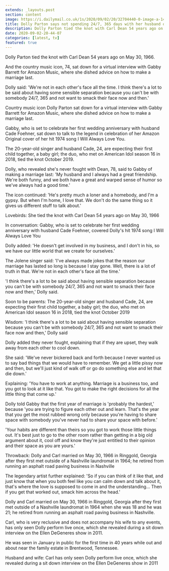 ```yaml
---
extends: _layouts.post
section: content
image: https://i.dailymail.co.uk/1s/2020/09/02/20/32704440-0-image-a-146_1599073733902.jpg 
title: Dolly Parton says not spending 24/7, 365 days with her husband of 54 years Carl Dean 
description: Dolly Parton tied the knot with Carl Dean 54 years ago on May 30, 1966. 
date: 2020-09-02-20-44-07 
categories: [latest, tv] 
featured: true 
--- 
```

Dolly Parton tied the knot with Carl Dean 54 years ago on May 30, 1966.

And the country music icon, 74, sat down for a virtual interview with Gabby Barrett for Amazon Music, where she dished advice on how to make a marriage last.

Dolly said: 'We're not in each other's face all the time. I think there's a lot to be said about having some sensible separation because you can't be with somebody 24/7, 365 and not want to smack their face now and then.' 

Country music icon Dolly Parton sat down for a virtual interview with Gabby Barrett for Amazon Music, where she dished advice on how to make a marriage last.

Gabby, who is set to celebrate her first wedding anniversary with husband Cade Foehner, sat down to talk to the legend in celebration of her Amazon Original cover of her hit 1974 song I Will Always Love You.

The 20-year-old singer and husband Cade, 24, are expecting their first child together, a baby girl; the duo, who met on American Idol season 16 in 2018, tied the knot October 2019.

Dolly, who revealed she's never fought with Dean, 78, said to Gabby of making a marriage last: 'My husband and I always had a great friendship. We're both funny, and we both have a great and warped sense of humor so we've always had a good time.'

The icon continued: 'He's pretty much a loner and a homebody, and I'm a gypsy. But when I'm home, I love that. We don't do the same thing so it gives us different stuff to talk about.'

Lovebirds: She tied the knot with Carl Dean 54 years ago on May 30, 1966

In conversation: Gabby, who is set to celebrate her first wedding anniversary with husband Cade Foehner, covered Dolly's hit 1974 song I Will Always Love You

Dolly added: 'He doesn't get involved in my business, and I don't in his, so we have our little world that we create for ourselves.'

The Jolene singer said: 'I've always made jokes that the reason our marriage has lasted so long is because I stay gone. Well, there is a lot of truth in that. We're not in each other's face all the time.' 

'I think there's a lot to be said about having sensible separation because you can't be with somebody 24/7, 365 and not want to smack their face now and then,' Dolly said.

Soon to be parents: The 20-year-old singer and husband Cade, 24, are expecting their first child together, a baby girl; the duo, who met on American Idol season 16 in 2018, tied the knot October 2019

Wisdom: 'I think there's a lot to be said about having sensible separation because you can't be with somebody 24/7, 365 and not want to smack their face now and then,' Dolly said

Dolly added they never fought, explaining that if they are upset, they walk away from each other to cool down.

She said: 'We've never bickered back and forth because I never wanted us to say bad things that we would have to remember. We get a little pissy now and then, but we'll just kind of walk off or go do something else and let that die down.'

Explaining: 'You have to work at anything. Marriage is a business too, and you got to look at it like that. You got to make the right decisions for all the little thing that come up.'

Dolly told Gabby that the first year of marriage is 'probably the hardest,' because 'you are trying to figure each other out and learn. That's the year that you get the most rubbed wrong only because you're having to share space with somebody you've never had to share your space with before.'

'Your habits are different than theirs so you got to work those little things out. It's best just to go to the other room rather than getting in a big old argument about it, cool off and know they're just entitled to their opinion and their space as you are yours.'

Throwback: Dolly and Carl married on May 30, 1966 in Ringgold, Georgia after they first met outside of a Nashville laundromat in 1964; he retired from running an asphalt road paving business in Nashville

The legendary artist further explained: 'So if you can think of it like that, and just know that when you both feel like you can calm down and talk about it, that's where the love is supposed to come in and the understanding... Then if you get that worked out, smack him across the head.' 

Dolly and Carl married on May 30, 1966 in Ringgold, Georgia after they first met outside of a Nashville laundromat in 1964 when she was 18 and he was 21; he retired from running an asphalt road paving business in Nashville.

Carl, who is very reclusive and does not accompany his wife to any events, has only seen Dolly perform live once, which she revealed during a sit down interview on the Ellen DeGeneres show in 2011. 

He was seen in January in public for the first time in 40 years while out and about near the family estate in Brentwood, Tennessee. 

Husband and wife: Carl has only seen Dolly perform live once, which she revealed during a sit down interview on the Ellen DeGeneres show in 2011

